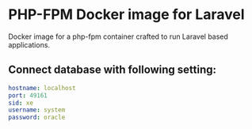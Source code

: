 # PHP-FPM Docker image for Laravel

Docker image for a php-fpm container crafted to run Laravel based applications.


## Connect database with following setting:

```yml
hostname: localhost
port: 49161
sid: xe
username: system
password: oracle
```